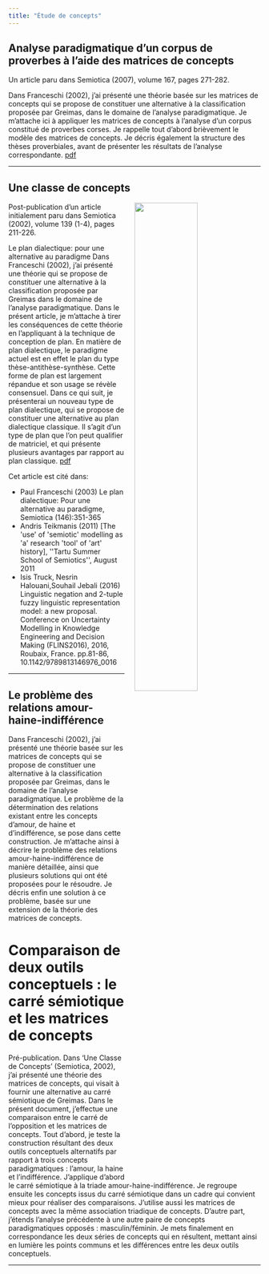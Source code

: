 ```yaml
---
title: "Étude de concepts"
---
```

## Analyse paradigmatique d’un corpus de proverbes à l’aide des matrices de concepts
Un article paru dans Semiotica (2007), volume 167, pages 271-282.

Dans Franceschi (2002), j’ai présenté une théorie basée sur les matrices de concepts qui se propose de constituer une alternative à la classification proposée par Greimas, dans le domaine de l’analyse paradigmatique. Je m’attache ici à appliquer les matrices de concepts à l’analyse d’un corpus constitué de proverbes corses. Je rappelle tout d’abord brièvement le modèle des matrices de concepts. Je décris également la structure des thèses proverbiales, avant de présenter les résultats de l’analyse correspondante. [pdf](https://web-archive.southampton.ac.uk/cogprints.org/7166/1/amp.pdf)
<p></p>
<hr>
<p></p>

## Une classe de concepts

<img align="right" width="50%" src="/images/matrix_of_concepts_instance.jpg" style="margin-left: 20px;">

Post-publication d’un article initialement paru dans Semiotica (2002), volume 139 (1-4), pages 211-226.

Le plan dialectique: pour une alternative au paradigme
Dans Franceschi (2002), j’ai présenté une théorie qui se propose de constituer une alternative à la classification proposée par Greimas dans le domaine de l’analyse paradigmatique. Dans le présent article, je m’attache à tirer les conséquences de cette théorie en l’appliquant à la technique de conception de plan. En matière de plan dialectique, le paradigme actuel est en effet le plan du type thèse-antithèse-synthèse. Cette forme de plan est largement répandue et son usage se révèle consensuel. Dans ce qui suit, je présenterai un nouveau type de plan dialectique, qui se propose de constituer une alternative au plan dialectique classique. Il s’agit d’un  type de plan que l’on peut qualifier de matriciel, et qui présente plusieurs avantages par rapport au plan classique. [pdf](https://shs.hal.science/halshs-00003159/file/Une_classe_de_concepts.pdf)

Cet article est cité dans:

* Paul Franceschi (2003) Le plan dialectique: Pour une alternative au paradigme, Semiotica (146):351-365
* Andris Teikmanis (2011) [The 'use' of 'semiotic' modelling as 'a' research 'tool' of 'art' history], ''Tartu Summer School of Semiotics'', August 2011
* Isis Truck, Nesrin Halouani,Souhail Jebali (2016) Linguistic negation and 2-tuple fuzzy linguistic representation model: a new proposal. Conference on Uncertainty Modelling in Knowledge Engineering and Decision Making (FLINS2016), 2016, Roubaix, France. pp.81-86, 10.1142/9789813146976_0016

<p></p>
<hr>
<p></p>

## Le problème des relations amour-haine-indifférence
Dans Franceschi (2002), j’ai présenté une théorie basée sur les matrices de concepts qui se propose de constituer une alternative à la classification proposée par Greimas, dans le domaine de l’analyse paradigmatique. Le problème de la détermination des relations existant entre les concepts d’amour, de haine et d’indifférence, se pose dans cette construction. Je m’attache ainsi à décrire le problème des relations amour-haine-indifférence de manière détaillée, ainsi que plusieurs solutions qui ont été proposées pour le résoudre. Je décris enfin une solution à ce problème, basée sur une extension de la théorie des matrices de concepts.

# Comparaison de deux outils conceptuels : le carré sémiotique et les matrices de concepts
Pré-publication. Dans ‘Une Classe de Concepts’ (Semiotica, 2002), j’ai présenté une théorie des matrices de concepts, qui visait à fournir une alternative au carré sémiotique de Greimas. Dans le présent document, j’effectue une comparaison entre le carré de l’opposition et les matrices de concepts. Tout d’abord, je teste la construction résultant des deux outils conceptuels alternatifs par rapport à trois concepts paradigmatiques : l’amour, la haine et l’indifférence. J’applique d’abord le carré sémiotique à la triade amour-haine-indifférence. Je regroupe ensuite les concepts issus du carré sémiotique dans un cadre qui convient mieux pour réaliser des comparaisons. J’utilise aussi les matrices de concepts avec la même association triadique de concepts. D’autre part, j’étends l’analyse précédente à une autre paire de concepts paradigmatiques opposés : masculin/féminin. Je mets finalement en correspondance les deux séries de concepts qui en résultent, mettant ainsi en lumière les points communs et les différences entre les deux outils conceptuels.
<p></p>
<hr>
<p></p>


